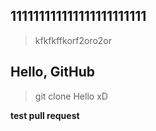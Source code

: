 ## 111111111111111111111111

> kfkfkffkorf2oro2or
## Hello, GitHub

> git clone
Hello xD

**test pull request**